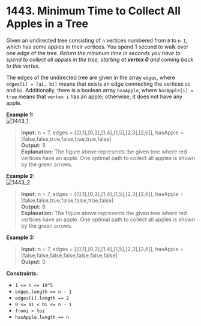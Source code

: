 # 1443. Minimum Time to Collect All Apples in a Tree
Given an undirected tree consisting of `n` vertices numbered from `0` to `n-1`, which has some apples in their vertices.
You spend 1 second to walk over one edge of the tree.
*Return the minimum time in seconds you have to spend to collect all apples in the tree, starting at **vertex 0** and coming back to this vertex*.

The edges of the undirected tree are given in the array `edges`, where `edges[i] = [ai, bi]` means that exists an edge connecting the vertices `ai` and `bi`.
Additionally, there is a boolean array `hasApple`, where `hasApple[i] = true` means that `vertex i` has an apple; otherwise, it does not have any apple.


**Example 1:**  
![1443_1](https://assets.leetcode.com/uploads/2020/04/23/min_time_collect_apple_1.png)  
> **Input:** n = 7, edges = [[0,1],[0,2],[1,4],[1,5],[2,3],[2,6]], hasApple = [false,false,true,false,true,true,false]  
> **Output:** 8  
> **Explanation:** The figure above represents the given tree where red vertices have an apple.
One optimal path to collect all apples is shown by the green arrows.

**Example 2:**  
![1443_2](https://assets.leetcode.com/uploads/2020/04/23/min_time_collect_apple_2.png)  
> **Input:** n = 7, edges = [[0,1],[0,2],[1,4],[1,5],[2,3],[2,6]], hasApple = [false,false,true,false,false,true,false]  
> **Output:** 6  
> **Explanation:** The figure above represents the given tree where red vertices have an apple.
One optimal path to collect all apples is shown by the green arrows.

**Example 3:**  
> **Input:** n = 7, edges = [[0,1],[0,2],[1,4],[1,5],[2,3],[2,6]], hasApple = [false,false,false,false,false,false,false]  
> **Output:** 0

**Constraints:**
* `1 <= n <= 10^5`
* `edges.length == n - 1`
* `edges[i].length == 2`
* `0 <= ai < bi <= n - 1`
* `fromi < toi`
* `hasApple.length == n`